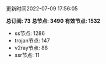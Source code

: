 更新时间2022-07-09 17:56:05

**总订阅: 73**
**总节点: 3490**
**有效节点: 1532**
- ss节点: 1286
- trojan节点: 147
- v2ray节点: 88
- ssr节点: 11
